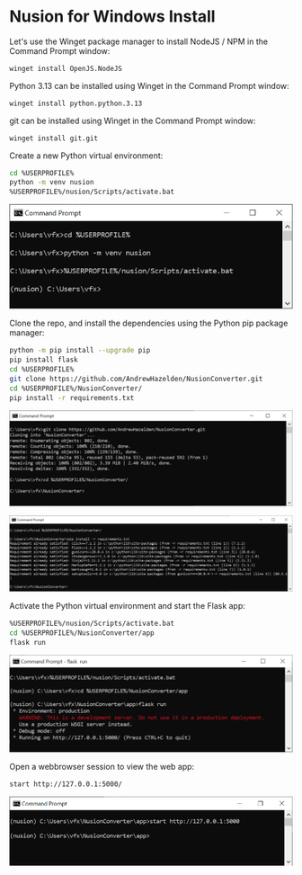 # Nusion for Windows Install

Let's use the Winget package manager to install NodeJS / NPM in the Command Prompt window:

```bash
winget install OpenJS.NodeJS
```

Python 3.13 can be installed using Winget in the Command Prompt window:

```bash
winget install python.python.3.13
```

git can be installed using Winget in the Command Prompt window:

```bash
winget install git.git
```

Create a new Python virtual environment:

```bash
cd %USERPROFILE%
python -m venv nusion
%USERPROFILE%/nusion/Scripts/activate.bat
```

![Nusion CLI](images/w4_python_venv.png)

Clone the repo, and install the dependencies using the Python pip package manager:

```bash
python -m pip install --upgrade pip
pip install flask
cd %USERPROFILE%
git clone https://github.com/AndrewHazelden/NusionConverter.git
cd %USERPROFILE%/NusionConverter/
pip install -r requirements.txt
```

![Nusion CLI](images/w2_git_clone.png)

![Nusion CLI](images/w3_pip_requirements.png)

Activate the Python virtual environment and start the Flask app:

```bash
%USERPROFILE%/nusion/Scripts/activate.bat
cd %USERPROFILE%/NusionConverter/app
flask run
```

![Nusion CLI](images/w1_flask_run_win.png)

Open a webbrowser session to view the web app:

```bash
start http://127.0.0.1:5000/
```

![Nusion CLI](images/w5_webbrowser.png)
